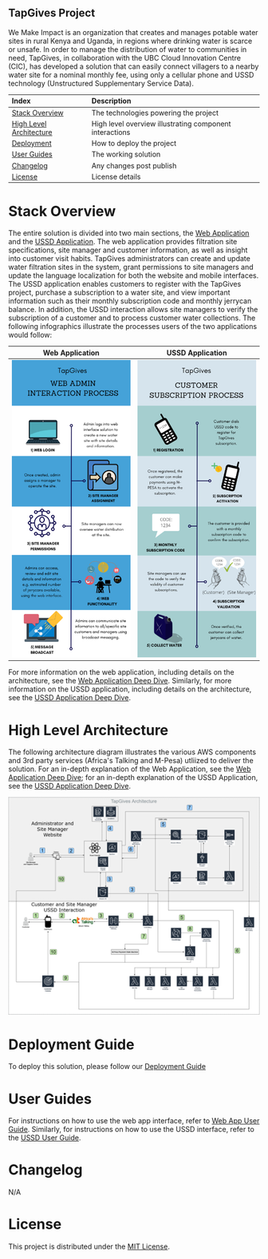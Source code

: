 ## TapGives Project
We Make Impact is an organization that creates and manages potable water sites in rural Kenya and Uganda, in regions where drinking water is scarce or unsafe. In order to manage the distribution of water to communities in need, TapGives, in collaboration with the UBC Cloud Innovation Centre (CIC), has developed a solution that can easily connect villagers to a nearby water site for a nominal monthly fee, using only a cellular phone and USSD technology (Unstructured Supplementary Service Data).


| Index                                                 | Description                                               |
|:------------------------------------------------------|:----------------------------------------------------------| 
| [Stack Overview](#Stack-Overview)                     | The technologies powering the project                     |
| [High Level Architecture](#High-Level-Architecture)   | High level overview illustrating component interactions   |
| [Deployment](#Deployment-Guide)                       | How to deploy the project                                 |
| [User Guides](#User-Guides)                           | The working solution                                      |
| [Changelog](#Changelog)                               | Any changes post publish                                  |
| [License](#License)                                   | License details                                           |


# Stack Overview
The entire solution is divided into two main sections, the [Web Application](./docs/WebAppDeepDive.md) and the [USSD Application](./docs/UssdDeepDive.md). The web application provides filtration site specifications, site manager and customer information, as well as insight into customer visit habits. TapGives administrators can create and update water filtration sites in the system, grant permissions to site managers and update the language localization for both the website and mobile interfaces. The USSD application enables customers to register with the TapGives project, purchase a subscription to a water site, and view important information such as their monthly subscription code and monthly jerrycan balance. In addition, the USSD interaction allows site managers to verify the subscription of a customer and to process customer water collections. The following infographics illustrate the processes users of the two applications would follow:  

Web Application             |  USSD Application
:-------------------------:|:-------------------------:
<img src="./docs/images/web_infographic.png" alt="alt text"/> |<img src="./docs/images/ussd_infographic.png" alt="alt text"/>  


For more information on the web application, including details on the architecture, see the [Web Application Deep Dive](./docs/WebAppDeepDive.md). Similarly, for more information on the USSD application, including details on the architecture, see the [USSD Application Deep Dive](./docs/UssdDeepDive.md).  

# High Level Architecture
The following architecture diagram illustrates the various AWS components and 3rd party services (Africa's Talking and M-Pesa) utliized to deliver the solution. For an in-depth explanation of the Web Application, see the [Web Application Deep Dive](./docs/WebAppDeepDive.md); for an in-depth explanation of the USSD Application, see the [USSD Application Deep Dive](./docs/UssdDeepDive.md).  

![alt text](docs/images/architecture-diagram.png)

# Deployment Guide
To deploy this solution, please follow our [Deployment Guide](docs/DeploymentGuide.md)

# User Guides
For instructions on how to use the web app interface, refer to [Web App User Guide](docs/WebAppUserGuide.md). Similarly, for instructions on how to use the USSD interface, refer to the [USSD User Guide](docs/UssdUserGuide.md).

# Changelog
N/A

# License
This project is distributed under the [MIT License](LICENSE).